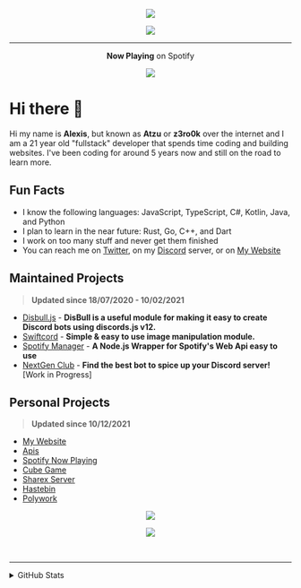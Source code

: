<p align="center">
    <a href="https://spotify.atzu.ml/now-playing?open">
        <img src="https://komarev.com/ghpvc/?username=z3ro0k&color=009999&style=for-the-badge" >
    </a>
</p> <!-- *(since 22th March 2022)* -->

<p align="center">
    <a href="https://gitify.vercel.app/now-playing?open">
        <img src="https://gitify.vercel.app/lanyard" >
    </a>
</p>

---

<p align="center">
    <strong>Now Playing</strong> on Spotify
</p>
<p align="center">
    <a href="https://gitify.vercel.app/top-played">
        <img src="https://gitify.vercel.app/top-played">
    </a>
</p>

# Hi there 👋 

Hi my name is **Alexis**, but known as **Atzu** or **z3ro0k** over the internet and I am a 21 year old "fullstack" developer that spends time coding and building websites. 
I've been coding for around 5 years now and still on the road to learn more.

## Fun Facts
- I know the following languages: JavaScript, TypeScript, C#, Kotlin, Java, and Python
- I plan to learn in the near future: Rust, Go, C++, and Dart
- I work on too many stuff and never get them finished
- You can reach me on [Twitter](https://twitter.com/MrAzurnex), on my [Discord](https://discord.gg/q99CQEP) server, or on [My Website](https://atzu.ml)


## Maintained Projects
> **Updated since 18/07/2020 - 10/02/2021**

- [Disbull.js](https://www.npmjs.com/package/disbull.js) - **DisBull is a useful module for making it easy to create Discord bots using discords.js v12.**
- [Swiftcord](https://www.npmjs.com/package/swiftcord) - **Simple & easy to use image manipulation module.**
- [Spotify Manager](https://www.npmjs.com/package/spotify-manager) - **A Node.js Wrapper for Spotify's Web Api easy to use**
- [NextGen Club](https://bots.nextgenteam.xyz/) - **Find the best bot to spice up your Discord server!** [Work in Progress]

## Personal Projects
> **Updated since 10/12/2021**

- [My Website](https://atzu.space/) 
- [Apis](https://api.atzu.space)
- [Spotify Now Playing](https://sp.atzu.space/now-playing)
- [Cube Game](https://game.atzu.space)
- [Sharex Server](https://i.atzu.space/) 
- [Hastebin](https://hb.atzu.space/)  
- [Polywork](https://poly.atzu.space)

<p align="center">
    <img src="http://invite.atzu.space/svg/q99CQEP" >
</p>
<p align="center">
   <a href="https://discord.com/users/855545331071451166"><img src="https://lanyard.cnrad.dev/api/855545331071451166?hideDiscrim=true&theme=dark" /></a>
</p>

<br>

---
<details>
<summary>GitHub Stats</summary>
<br>
 
<p align="center">
   <a href="https://atzu.space"><img src="https://metrics.lecoq.io/z3ro0k?template=terminal&base=header%2C%20activity%2C%20community%2C%20repositories%2C%20metadata&base.indepth=false&base.hireable=false&base.skip=false&config.timezone=America%2FMexico_City" /></a>
</p>
